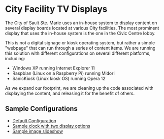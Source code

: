 # City Facility TV Displays

The City of Sault Ste. Marie uses an in-house system to display content on several display boards
located at various City facilities.  The most prominent display that uses the in-house system
is the one in the Civic Centre lobby.

This is not a digital signage or kiosk operating system, but rather a simple "webpage" that can run through a series of
content items.  We are running this solution with different configurations on several different platforms, including:

- Windows XP running Internet Explorer 11
- Raspbian (Linux on a Raspberry Pi) running Midori
- SanicKiosk (Linux kiosk OS) running Opera 12

As we expand our footprint, we are cleaning up the code associated with displaying the content,
and releasing it for the benefit of others.

## Sample Configurations

- [Default Configuration](https://cityssm.github.io/tv-display/)
- [Sample clock with two display options](https://cityssm.github.io/tv-display/?config=sample-clock)
- [Sample image slideshow](https://cityssm.github.io/tv-display/?config=sample-image)

